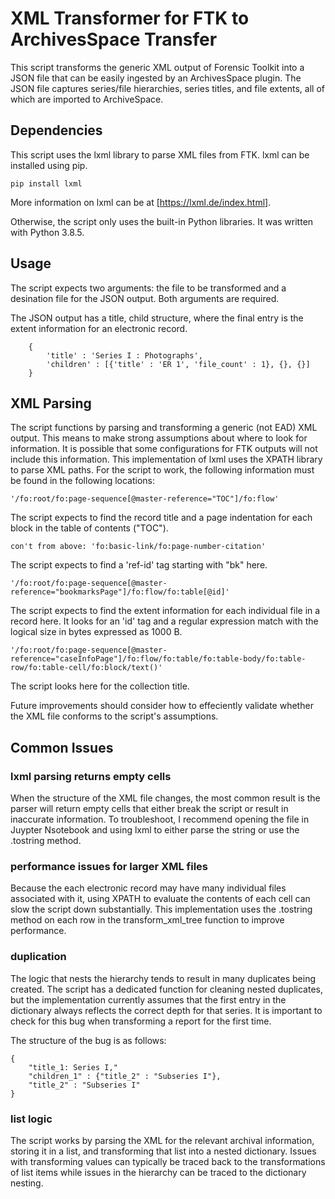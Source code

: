 # XML Transformer for FTK to ArchivesSpace Transfer

This script transforms the generic XML output of Forensic Toolkit into a JSON file that can be easily ingested by an ArchivesSpace plugin. The JSON file captures series/file hierarchies, series titles, and file extents, all of which are imported to ArchiveSpace. 

## Dependencies

This script uses the lxml library to parse XML files from FTK. lxml can be installed using pip.

	pip install lxml

More information on lxml can be at [https://lxml.de/index.html]. 

Otherwise, the script only uses the built-in Python libraries. It was written with Python 3.8.5.

## Usage

The script expects two arguments: the file to be transformed and a desination file for the JSON output. Both arguments are required. 

The JSON output has a title, child structure, where the final entry is the extent information for an electronic record.

		{
			'title' : 'Series I : Photographs',
			'children' : [{'title' : 'ER 1', 'file_count' : 1}, {}, {}]
		}

## XML Parsing

The script functions by parsing and transforming a generic (not EAD) XML output. This means to make strong assumptions about where to look for information. It is possible that some configurations for FTK outputs will not include this information. This implementation of lxml uses the XPATH library to parse XML paths. For the script to work, the following information must be found in the following locations: 

 	'/fo:root/fo:page-sequence[@master-reference="TOC"]/fo:flow'

 The script expects to find the record title and a page indentation for each block in the table of contents ("TOC"). 

 	con't from above: 'fo:basic-link/fo:page-number-citation'

 The script expects to find a 'ref-id' tag starting with "bk" here. 

 	'/fo:root/fo:page-sequence[@master-reference="bookmarksPage"]/fo:flow/fo:table[@id]'

 The script expects to find the extent information for each individual file in a record here. It looks for an 'id' tag and a regular expression match with the logical size in bytes expressed as 1000 B.

 	'/fo:root/fo:page-sequence[@master-reference="caseInfoPage"]/fo:flow/fo:table/fo:table-body/fo:table-row/fo:table-cell/fo:block/text()'

 The script looks here for the collection title. 

 Future improvements should consider how to effeciently validate whether the XML file conforms to the script's assumptions. 


## Common Issues

### lxml parsing returns empty cells

When the structure of the XML file changes, the most common result is the parser will return empty cells that either break the script or result in inaccurate information. To troubleshoot, I recommend opening the file in Juypter Nsotebook and using lxml to either parse the string or use the .tostring method.

### performance issues for larger XML files

Because the each electronic record may have many individual files associated with it, using XPATH to evaluate the contents of each cell can slow the script down substantially. This implementation uses the .tostring method on each row in the transform_xml_tree function to improve performance. 

### duplication

The logic that nests the hierarchy tends to result in many duplicates being created. The script has a dedicated function for cleaning nested duplicates, but the implementation currently assumes that the first entry in the dictionary always reflects the correct depth for that series. It is important to check for this bug when transforming a report for the first time. 

The structure of the bug is as follows:

	{	
		"title_1: Series I,"
		"children_1" : {"title_2" : "Subseries I"},
		"title_2" : "Subseries I"
	}

### list logic

The script works by parsing the XML for the relevant archival information, storing it in a list, and transforming that list into a nested dictionary. Issues with transforming values can typically be traced back to the transformations of list items while issues in the hierarchy can be traced to the dictionary nesting. 